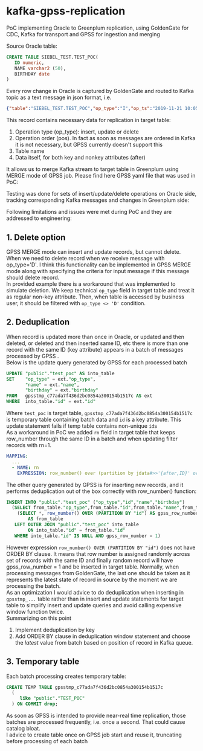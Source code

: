 # kafka-gpss-replication
PoC implementing Oracle to Greenplum replication, using GoldenGate for CDC, Kafka for transport and GPSS for ingestion and merging

Source Oracle table:
```sql
CREATE TABLE SIEBEL_TEST.TEST_POC(
   ID numeric,
   NAME varchar2 (50),
   BIRTHDAY date
)
```

Every row change in Oracle is captured by GoldenGate and routed to Kafka topic as a text message in json format, i.e.

```json
{"table":"SIEBEL_TEST.TEST_POC","op_type":"I","op_ts":"2019-11-21 10:05:34.000000","current_ts":"2019-11-21T11:05:37.823000","pos":"00000000250000058833","tokens":{"TK_OPTYPE":"INSERT","SCN":"61042900"},"after":{"ID":1,"NAME":"Igor","BIRTHDAY":"2000-01-01 00:00:00"}}
```

This record contains necessary data for replication in target table:
1. Operation type (op_type): insert, update or delete
2. Operation order (pos). In fact as soon as messages are ordered in Kafka it is not necessary, but GPSS currently doesn't support this
3. Table name
4. Data itself, for both key and nonkey attributes (after)

It allows us to merge Kafka stream to target table in Greenplum using MERGE mode of GPSS job.
Please find here GPSS yaml file that was used in PoC:  
[](test_poc.yaml)  

Testing was done for sets of insert/update/delete operations on Oracle side, tracking corresponding Kafka messages and changes in Greenplum side:  
[](test_scenario.txt)  

Following limitations and issues were met during PoC and they are addressed to engineering:

## 1. Delete option
GPSS MERGE mode can insert and update records, but cannot delete. When we need to delete record when we receive message with op_type='D'. I think this functionality can be implemented in GPSS MERGE mode along with specifying the criteria for input message if this message should delete record.  
In provided example there is a workaround that was implemented to simulate deletion. We keep technical `op_type` field in target table and treat it as regular non-key attribute. Then, when table is accessed by business user, it should be filtered with `op_type <> 'D'` condition.

## 2. Deduplication
When record is updated more than once in Oracle, or updated and then deleted, or deleted and then inserted same ID, etc there is more than one record with the same ID (key attribute) appears in a batch of messages processed by GPSS .  
Below is the update query generated by GPSS for each processed batch
```sql
UPDATE "public"."test_poc" AS into_table
SET    "op_type" = ext."op_type",
       "name" = ext."name",
       "birthday" = ext."birthday"
FROM   gpsstmp_c77ada7f436d2bc0854a300154b1517c AS ext
WHERE  into_table."id" = ext."id"
```
Where `test_poc` is target table, `gpsstmp_c77ada7f436d2bc0854a300154b1517c` is temporary table containing batch data and `id` is a key attribute.
This update statement fails if temp table contains non-unique `id`s  
As a workaround in PoC we added `rn` field in target table that keeps row_number through the same ID in a batch and when updating filter records with rn=1.
```yaml
MAPPING:
  ...
  - NAME: rn
    EXPRESSION: row_number() over (partition by jdata#>>'{after,ID}' order by jdata->>'pos' desc)
```

The other query generated by GPSS is for inserting new records, and it performs deduplication out of the box correctly with row_number() function:
```sql
INSERT INTO "public"."test_poc" ("op_type","id","name","birthday")
  (SELECT from_table."op_type",from_table."id",from_table."name",from_table."birthday" FROM
    (SELECT *, row_number() OVER (PARTITION BY "id") AS gpss_row_number FROM gpsstmp_e1ca57da0250e378da512909b37bc855)
        AS from_table
   LEFT OUTER JOIN "public"."test_poc" into_table
        ON into_table."id" = from_table."id"
   WHERE into_table."id" IS NULL AND gpss_row_number = 1)
```
However expression `row_number() OVER (PARTITION BY "id")` does not have ORDER BY clause. It means that row number is assigned randomly across set of records with the same ID and finally random record will have gpss_row_number = 1 and be inserted in target table. Normally, when processing messages from GoldenGate, the last one should be taken as it represents the latest state of record in source by the moment we are processing the batch.  
As an optimization I would advice to do deduplication when inserting in `gpsstmp_...` table rather than in insert and update statements for target table to simplify insert and update queries and avoid calling expensive window function twice.  
Summarizing on this point
1. Implement deduplication by key
2. Add ORDER BY clause in deduplication window statement and choose the *latest* value from batch based on position of record in Kafka queue.

## 3. Temporary table
Each batch processing creates temporary table:
```sql
CREATE TEMP TABLE gpsstmp_c77ada7f436d2bc0854a300154b1517c
  (
     like "public"."TEST_POC"
  ) ON COMMIT drop;
```
As soon as GPSS is intended to provide near-real time replication, those batches are processed frequently, i.e. once a second. That could cause catalog bloat.  
I advice to create table once on GPSS job start and reuse it, truncating before processing of each batch
